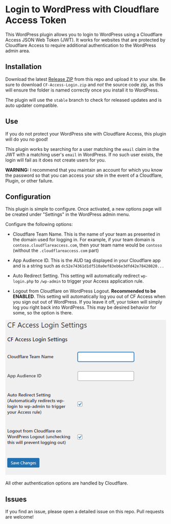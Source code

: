 # Login to WordPress with Cloudflare Access Token

This WordPress plugin allows you to login to WordPress using a Cloudflare Access JSON Web Token (JWT). It works for websites that are protected by Cloudflare Access to require additional authentication to the WordPress admin area.

## Installation
Download the latest [Release ZIP](https://github.com/domkirby/CF-Access-Login/releases) from this repo and upload it to your site. Be sure to download ``CF-Access-Login.zip`` and *not* the source code zip, as this will ensure the folder is named correctly once you install it to WordPress.

The plugin will use the ``stable`` branch to check for released updates and is auto updater compatible.

## Use
If you do not protect your WordPress site with Cloudflare Access, this plugin will do you no good!

This plugin works by searching for a user matching the ``email`` claim in the JWT with a matching user's ``email`` in WordPress. If no such user exists, the login will fail as it does not create users for you.

**WARNING:** I recommend that you maintain an account for which you know the password so that you can access your site in the event of a Cloudflare, Plugin, or other failure.

## Configuration
This plugin is simple to configure. Once activated, a new options page will be created under "Settings" in the WordPress admin menu.

Configure the following options:

- Cloudflare Team Name. This is the name of your team as presented in the domain used for logging in. For example, if your team domain is ``contoso.cloudflareaccess.com``, then your team name would be ``contoso`` (without the ``.cloudflareaccess.com`` part)

- App Audience ID. This is the AUD tag displayed in your Cloudflare app and is a string such as ``dc52e74361d1df510a0ef83eb6e3dfd42e78420820...``

- Auto Redirect Setting. This setting will automatically redirect ``wp-login.php`` to ``/wp-admin`` to trigger your Access application rule.

- Logout from Cloudflare on WordPress Logout. **Recommended to be ENABLED**. This setting will automatically log you out of CF Access when you sign out out of WordPress. If you leave it off, your token will simply log you right back into WordPress. This may be desired behavior for some, so the option is there.

![The settings screen](settings.png)

All other authentication options are handled by Cloudflare.

## Issues
If you find an issue, please open a detailed issue on this repo. Pull requests are welcome!